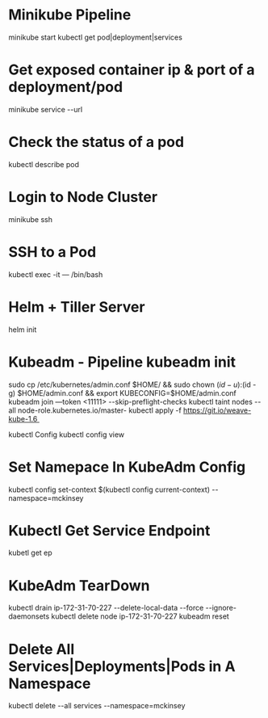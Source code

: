 # Minikube Pipeline
minikube start
kubectl get pod|deployment|services

# Get exposed container ip & port of a deployment/pod
minikube service <deployment> --url

# Check the status of a pod
kubectl describe pod <pod-name>

# Login to Node Cluster
minikube ssh

# SSH to a Pod
kubectl exec -it <pod-name> — /bin/bash

# Helm + Tiller Server
helm init

# Kubeadm - Pipeline kubeadm init
sudo cp /etc/kubernetes/admin.conf $HOME/ && sudo chown $(id -u):$(id -g) $HOME/admin.conf && export KUBECONFIG=$HOME/admin.conf
kubeadm join —token <11111> --skip-preflight-checks
kubectl taint nodes --all node-role.kubernetes.io/master- kubectl apply -f https://git.io/weave-kube-1.6 

kubectl Config
kubectl config view 

# Set Namepace In KubeAdm Config
kubectl config set-context $(kubectl config current-context) --namespace=mckinsey

# Kubectl Get Service Endpoint
kubetl get ep <service-name>

# KubeAdm TearDown
kubectl drain ip-172-31-70-227 --delete-local-data --force --ignore-daemonsets
kubectl delete node ip-172-31-70-227
kubeadm reset

# Delete All Services|Deployments|Pods in A Namespace 

kubectl delete --all services --namespace=mckinsey
